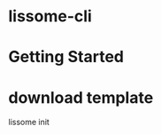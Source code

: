 <!--
 * @Author: yingjianglin
 * @Date: 2022-06-22 09:59:33
 * @LastEditors: yingjianglin
 * @LastEditTime: 2022-07-06 15:15:43
 * @Description: 
 * 
-->
# lissome-cli
# Getting Started

# download template
  lissome init 
